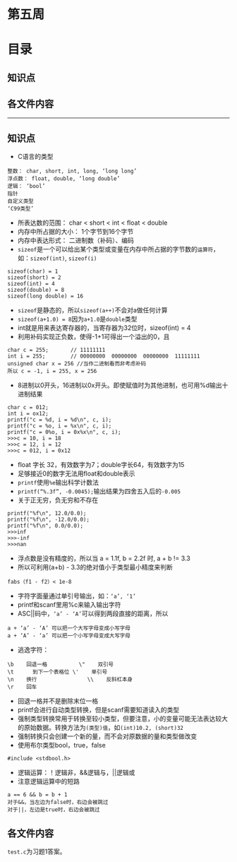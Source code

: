 # 第五周
# 目录
## 知识点
## 各文件内容
- - - -
## 知识点
* C语言的类型
```
整数： char, short, int, long, ‘long long’
浮点数： float, double, ‘long double’
逻辑： ‘bool’
指针
自定义类型
‘C99类型’
```
* 所表达数的范围： char < short < int < float < double
* 内存中所占据的大小： 1个字节到16个字节
* 内存中表达形式： 二进制数（补码）、编码
* `sizeof`是一个可以给出某个类型或变量在内存中所占据的字节数的`运算符`，如：`sizeof(int)`, `sizeof(i)`
```
sizeof(char) = 1
sizeof(short) = 2
sizeof(int) = 4
sizeof(double) = 8
sizeof(long double) = 16
```
* `sizeof`是静态的，所以`sizeof(a++)`不会对a做任何计算
* `sizeof(a+1.0) = 8`因为`a+1.0`是`double`类型
* int就是用来表达寄存器的，当寄存器为32位时，sizeof(int) = 4
* 利用补码实现正负数，使得-1+1可得出一个溢出的0，且
```
char c = 255;		// 11111111
int i = 255;		// 00000000  00000000  00000000  11111111
unsigned char x = 256 //当作二进制看而非考虑补码
所以 c = -1, i = 255, x = 256
```
* 8进制以0开头，16进制以0x开头。即使赋值时为其他进制，也可用%d输出十进制结果
```
char c = 012;
int i = ox12;
printf("c = %d, i = %d\n", c, i);
printf("c = %o, i = %x\n", c, i);
printf("c = 0%o, i = 0x%x\n", c, i);
>>>c = 10, i = 18
>>>c = 12, i = 12
>>>c = 012, i = 0x12
```
* float 字长 32，有效数字为7；double字长64，有效数字为15
* 足够接近0的数字无法用float和double表示
* `printf`使用`%e`输出科学计数法 
* `printf(“%.3f”, -0.0045);`输出结果为四舍五入后的`-0.005`
* 关于正无穷，负无穷和不存在
```
printf("%f\n", 12.0/0.0);
printf("%f\n", -12.0/0.0);
printf("%f\n", 0.0/0.0);
>>>inf
>>>-inf
>>>nan
```
* 浮点数是没有精度的，所以当 a = 1.1f, b = 2.2f 时, a + b != 3.3
* 所以可利用(a+b) - 3.3的绝对值小于类型最小精度来判断
```
fabs（f1 - f2）< 1e-8
```
* 字符字面量通过单引号输出，如：`‘a’, ‘1’`
* printf和scanf里用%c来输入输出字符
* ASC||码中，`‘a’ - ‘A’`可以得到两段直接的距离，所以
```
a + ‘a’ - ‘A’ 可以把一个大写字母变成小写字母
a + ‘A’ - ‘a’ 可以把一个小写字母变成大写字母
```
* 逃逸字符：
```
\b    回退一格			\"    双引号
\t	    到下一个表格位	\'    单引号
\n    换行				\\    反斜杠本身
\r    回车
```
* 回退一格并不是删除末位一格
* printf会进行自动类型转换，但是scanf需要知道读入的类型
* 强制类型转换常用于转换至较小类型，但要注意，小的变量可能无法表达较大的原始数据。转换方法为`(类型)值`，如`(int)10.2, (short)32`
* 强制转换只会创建一个新的量，而不会对原数据的量和类型做改变
* 使用布尔类型bool，true，false
```
#include <stdbool.h>
```
* 逻辑运算：！逻辑非，&&逻辑与，||逻辑或
* 注意逻辑运算中的短路
```
a == 6 && b = b + 1
对于&&，当左边为false时，右边会被跳过
对于||，左边是true时，右边会被跳过
```

## 各文件内容
`test.c`为习题1答案。